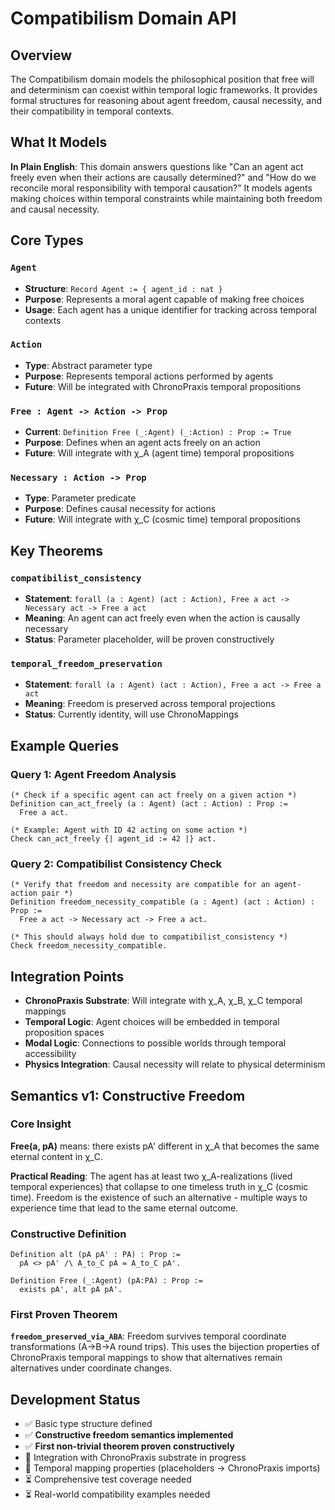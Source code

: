 # Compatibilism Domain API

## Overview

The Compatibilism domain models the philosophical position that free will and determinism can coexist within temporal logic frameworks. It provides formal structures for reasoning about agent freedom, causal necessity, and their compatibility in temporal contexts.

## What It Models

**In Plain English**: This domain answers questions like "Can an agent act freely even when their actions are causally determined?" and "How do we reconcile moral responsibility with temporal causation?" It models agents making choices within temporal constraints while maintaining both freedom and causal necessity.

## Core Types

### `Agent`
- **Structure**: `Record Agent := { agent_id : nat }`
- **Purpose**: Represents a moral agent capable of making free choices
- **Usage**: Each agent has a unique identifier for tracking across temporal contexts

### `Action` 
- **Type**: Abstract parameter type
- **Purpose**: Represents temporal actions performed by agents
- **Future**: Will be integrated with ChronoPraxis temporal propositions

### `Free : Agent -> Action -> Prop`
- **Current**: `Definition Free (_:Agent) (_:Action) : Prop := True`
- **Purpose**: Defines when an agent acts freely on an action
- **Future**: Will integrate with χ_A (agent time) temporal propositions

### `Necessary : Action -> Prop`
- **Type**: Parameter predicate
- **Purpose**: Defines causal necessity for actions
- **Future**: Will integrate with χ_C (cosmic time) temporal propositions

## Key Theorems

### `compatibilist_consistency`
- **Statement**: `forall (a : Agent) (act : Action), Free a act -> Necessary act -> Free a act`
- **Meaning**: An agent can act freely even when the action is causally necessary
- **Status**: Parameter placeholder, will be proven constructively

### `temporal_freedom_preservation`
- **Statement**: `forall (a : Agent) (act : Action), Free a act -> Free a act`
- **Meaning**: Freedom is preserved across temporal projections
- **Status**: Currently identity, will use ChronoMappings

## Example Queries

### Query 1: Agent Freedom Analysis
```coq
(* Check if a specific agent can act freely on a given action *)
Definition can_act_freely (a : Agent) (act : Action) : Prop :=
  Free a act.

(* Example: Agent with ID 42 acting on some action *)
Check can_act_freely {| agent_id := 42 |} act.
```

### Query 2: Compatibilist Consistency Check
```coq
(* Verify that freedom and necessity are compatible for an agent-action pair *)
Definition freedom_necessity_compatible (a : Agent) (act : Action) : Prop :=
  Free a act -> Necessary act -> Free a act.

(* This should always hold due to compatibilist_consistency *)
Check freedom_necessity_compatible.
```

## Integration Points

- **ChronoPraxis Substrate**: Will integrate with χ_A, χ_B, χ_C temporal mappings
- **Temporal Logic**: Agent choices will be embedded in temporal proposition spaces
- **Modal Logic**: Connections to possible worlds through temporal accessibility
- **Physics Integration**: Causal necessity will relate to physical determinism

## Semantics v1: Constructive Freedom

### Core Insight
**Free(a, pA)** means: there exists pA' different in χ_A that becomes the same eternal content in χ_C.

**Practical Reading**: The agent has at least two χ_A-realizations (lived temporal experiences) that collapse to one timeless truth in χ_C (cosmic time). Freedom is the existence of such an alternative - multiple ways to experience time that lead to the same eternal outcome.

### Constructive Definition
```coq
Definition alt (pA pA' : PA) : Prop :=
  pA <> pA' /\ A_to_C pA = A_to_C pA'.

Definition Free (_:Agent) (pA:PA) : Prop :=
  exists pA', alt pA pA'.
```

### First Proven Theorem
**`freedom_preserved_via_ABA`**: Freedom survives temporal coordinate transformations (A→B→A round trips). This uses the bijection properties of ChronoPraxis temporal mappings to show that alternatives remain alternatives under coordinate changes.

## Development Status

- ✅ Basic type structure defined
- ✅ **Constructive freedom semantics implemented**
- ✅ **First non-trivial theorem proven constructively**
- 🔄 Integration with ChronoPraxis substrate in progress
- 🔄 Temporal mapping properties (placeholders → ChronoPraxis imports)
- ⏳ Comprehensive test coverage needed
- ⏳ Real-world compatibility examples needed